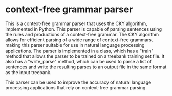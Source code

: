 # context-free grammar parser
This is a context-free grammar parser that uses the CKY algorithm, implemented in Python. This parser is capable of parsing sentences using the rules and productions of a context-free grammar. 
The CKY algorithm allows for efficient parsing of a wide range of context-free grammars, making this parser suitable for use in natural language processing applications. The parser is implemented in a class, which has a "train" method that allows the parser to be trained on a treebank training set file. It also has a "write_parse" method, which can be used to parse a list of sentences and write the resulting parses to an output file in the same format as the input treebank.

This parser can be used to improve the accuracy of natural language processing applications that rely on context-free grammar parsing.
